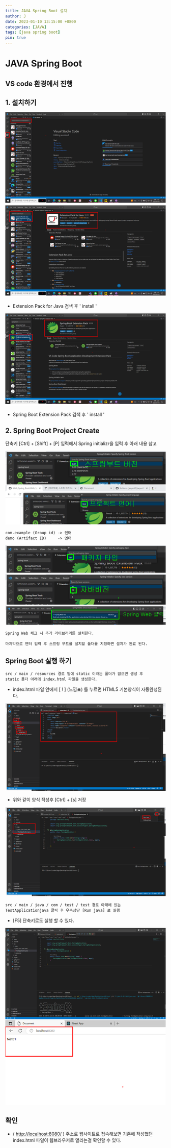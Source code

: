 ```yaml
---
title: JAVA Spring Boot 설치
author: J
date: 2023-01-10 13:15:00 +0800
categories: [JAVA]
tags: [java spring boot]
pin: true
---
```


# JAVA Spring Boot

## VS code 환경에서 진행

## 1. 설치하기

![img](/assets/img/favicons/js01.png)
![img](/assets/img/favicons/js02.png)
- Extension Pack for Java 검색 후 ' install '

![img](/assets/img/favicons/js03.png)
- Spring Boot Extension Pack 검색 후 ' install '

## 2. Spring Boot Project Create

단축키 [Ctrl] + [Shift] + [P] 입력해서 Spring initializr을 입력 후 아래 내용 참고

![img](/assets/img/favicons/js04.png)
![img](/assets/img/favicons/js05.png)

```
com.example (Group id) -> 엔터
demo (Artifact ID)     -> 엔터
```

![img](/assets/img/favicons/js06.png)
![img](/assets/img/favicons/js07.png)
![img](/assets/img/favicons/js08.png)
```
Spring Web 체크 시 추가 라이브러리를 설치한다.

마지막으로 엔터 입력 후 스프링 부트를 설치할 폴더를 지정하면 설치가 완료 된다.
```

## Spring Boot 실행 하기

```
src / main / resources 경로 밑에 static 이라는 폴더가 없으면 생성 후 
static 폴더 아래에 index.html 파일을 생성한다.
```
- index.html 파일 안에서 [ ! ] (느낌표) 를 누르면 HTML5 기본양식이 자동완성된다. 

![img](/assets/img/favicons/js09.png)
- 위와 같이 양식 작성후 [Ctrl] + [s] 저장

![img](/assets/img/favicons/js10.png)
```
src / main / java / com / test / test 경로 아래에 있는 TestApplicationjava 클릭 후 우측상단 [Run java] 로 실행
```
- [F5] 단축키로도 실행 할 수 있다.

![img](/assets/img/favicons/js11.png)
![img](/assets/img/favicons/js12.png)

## 확인

- ( <http://localhost:8080/> ) 주소로 웹사이트로 접속해보면 기존에 작성했던 index.html 파일이 웹브라우저로 열리는걸 확인할 수 있다.